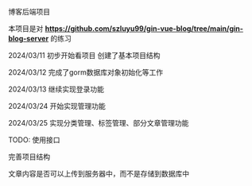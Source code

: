 博客后端项目

本项目是对 **https://github.com/szluyu99/gin-vue-blog/tree/main/gin-blog-server** 的练习

2024/03/11 初步开始看项目 创建了基本项目结构

2024/03/12 完成了gorm数据库对象初始化等工作

2024/03/13 继续实现登录功能

2024/03/24 开始实现管理功能

2024/03/25 实现分类管理、标签管理、部分文章管理功能

TODO:
使用接口

完善项目结构

文章内容是否可以上传到服务器中，而不是存储到数据库中